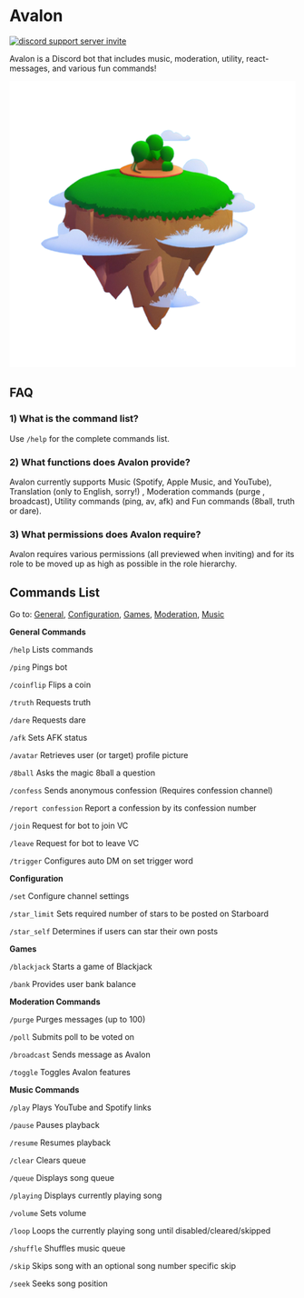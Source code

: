# Avalon
<a href="https://discord.gg/34tcE6Fr4G"><img src="https://img.shields.io/badge/discord-%237289DA.svg?&style=for-the-badge&logo=discord&logoColor=white" alt="discord support server invite" /></a>

Avalon is a Discord bot that includes music, moderation, utility, react-messages, and various fun commands! 

<img width="512" src="https://github.com/jjoeldaniel/periodicallyprogramming/blob/main/img/avalon.png?raw=true" alt="floating island">
 
 ## **FAQ**
 
 ### **1) What is the command list?**
 
   Use `/help` for the complete commands list.
    
 ### **2) What functions does Avalon provide?**
 
   Avalon currently supports Music (Spotify, Apple Music, and YouTube), Translation (only to English, sorry!) , Moderation commands (purge , broadcast), Utility commands (ping, av, afk) and Fun commands (8ball, truth or dare).

 ### **3) What permissions does Avalon require?**
 
   Avalon requires various permissions (all previewed when inviting) and for its role to be moved up as high as possible in the role hierarchy.

## Commands List

Go to:
<a href='#general'>General</a>,
<a href='#config'>Configuration</a>,
<a href='#games'>Games</a>,
<a href='#mod'>Moderation</a>,
<a href='#music'>Music</a>

<p id='general'><strong>General Commands</strong></p>

`/help`  Lists commands

`/ping`  Pings bot

`/coinflip`  Flips a coin

`/truth`  Requests truth

`/dare`  Requests dare

`/afk`  Sets AFK status

`/avatar`  Retrieves user (or target) profile picture

`/8ball`  Asks the magic 8ball a question

`/confess`  Sends anonymous confession (Requires confession channel)

`/report confession` Report a confession by its confession number

`/join`  Request for bot to join VC

`/leave`  Request for bot to leave VC

`/trigger` Configures auto DM on set trigger word

<p id='config'><strong>Configuration</strong></p>

`/set` Configure channel settings

`/star_limit` Sets required number of stars to be posted on Starboard

`/star_self` Determines if users can star their own posts


<p id='games'><strong>Games</strong></p>

`/blackjack` Starts a game of Blackjack

`/bank` Provides user bank balance


<p id='mod'><strong>Moderation Commands</strong></p>

`/purge`  Purges messages (up to 100)

`/poll` Submits poll to be voted on

`/broadcast`  Sends message as Avalon

`/toggle`  Toggles Avalon features


<p id='music'><strong>Music Commands</strong></p>

`/play`  Plays YouTube and Spotify links

`/pause`  Pauses playback

`/resume`  Resumes playback

`/clear`  Clears queue

`/queue`  Displays song queue

`/playing`  Displays currently playing song

`/volume`  Sets volume

`/loop`  Loops the currently playing song until disabled/cleared/skipped

`/shuffle`  Shuffles music queue

`/skip`  Skips song with an optional song number specific skip

`/seek`  Seeks song position



